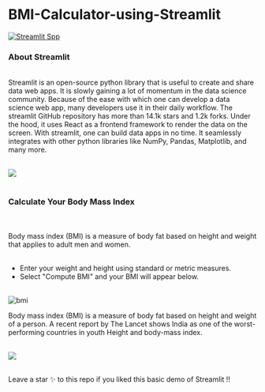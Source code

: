 # BMI-Calculator-using-Streamlit

[![Streamlit Spp](https://static.streamlit.io/badges/streamlit_badge_black_white.svg)](https://share.streamlit.io/sneharane588/bmi-calculator-using-streamlit/main/bmi_streamlit.py)

<h3>About Streamlit</h3><br/>
Streamlit is an open-source python library that is useful to create and share data web apps. It is slowly gaining a lot of momentum in the data science community. Because of the ease with which one can develop a data science web app, many developers use it in their daily workflow. The streamlit GitHub repository has more than 14.1k stars and 1.2k forks. Under the hood, it uses React as a frontend framework to render the data on the screen.
With streamlit, one can build data apps in no time. It seamlessly integrates with other python libraries like NumPy, Pandas, Matplotlib, and many more.
<br/><br/>

![](https://cdn.analyticsvidhya.com/wp-content/uploads/2020/12/spark21-768x512.png)
<br/><br/>

<h3>Calculate Your Body Mass Index</h3><br/><br/>
Body mass index (BMI) is a measure of body fat based on height and weight that applies to adult men and women.<br/><br/>

  - Enter your weight and height using standard or metric measures.<br/>
  - Select "Compute BMI" and your BMI will appear below.<br/><br/>
  
  
![bmi](https://user-images.githubusercontent.com/19407823/120190229-eff81400-c235-11eb-8d95-5bab44791c64.PNG)

  
Body mass index (BMI) is a measure of body fat based on height and weight of a person. A recent report by The Lancet shows India as one of the worst-performing countries in youth Height and body-mass index.<br/><br/> 
  
![](https://img.jagranjosh.com/imported/images/E/GK/what-is-BMI.jpg)
<br/><br/>

Leave a star ✨ to this repo if you liked this basic demo of Streamlit !!

